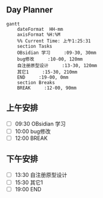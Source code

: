 ## Day Planner
```mermaid
gantt
    dateFormat  HH-mm
    axisFormat %H:%M
    %% Current Time: 上午1:25:31
    section Tasks
    OBsidian 学习     :09-30, 30mm
    bug修改     :10-00, 120mm
    自注册原型设计     :13-30, 120mm
    其它1     :15-30, 210mm
    END     :19-00, 0mm
    section Breaks
    BREAK     :12-00, 90mm
```

## 上午安排
- [ ] 09:30 OBsidian 学习
- [ ] 10:00 bug修改
- [ ] 12:00 BREAK

## 下午安排
- [ ] 13:30 自注册原型设计
- [ ] 15:30 其它1
- [ ] 19:00 END